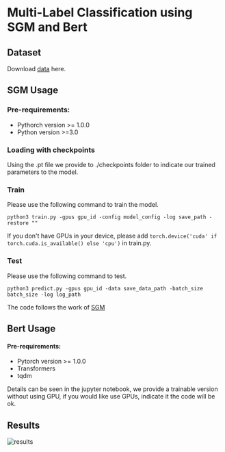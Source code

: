 # Multi-Label Classification using SGM and Bert

## Dataset
Download [data](https://nam11.safelinks.protection.outlook.com/?url=http%3A%2F%2Fkdd.ics.uci.edu%2Fdatabases%2Freuters21578%2Freuters21578.html&data=04%7C01%7Ckzhang8%40wpi.edu%7C89b9f1ac965a4578d84408da0434765f%7C589c76f5ca1541f9884b55ec15a0672a%7C0%7C0%7C637826920638497504%7CUnknown%7CTWFpbGZsb3d8eyJWIjoiMC4wLjAwMDAiLCJQIjoiV2luMzIiLCJBTiI6Ik1haWwiLCJXVCI6Mn0%3D%7C3000&sdata=frJjN8WQsaVxUrhalXoponDY8YuvSxSqeiqPSMbvg7E%3D&reserved=0) here.

## SGM Usage
### Pre-requirements:
* Pythorch version >= 1.0.0
* Python version >=3.0

### Loading with checkpoints
Using the .pt file we provide to ./checkpoints folder to indicate our trained parameters to the model.

### Train
Please use the following command to train the model.
```
python3 train.py -gpus gpu_id -config model_config -log save_path -restore "" 
```
If you don't have GPUs in your device, please add `torch.device('cuda' if torch.cuda.is_available() else 'cpu')` in train.py.

### Test
Please use the following command to test.
```
python3 predict.py -gpus gpu_id -data save_data_path -batch_size batch_size -log log_path
```

The code follows the work of [SGM](https://github.com/lancopku/SGM)

## Bert Usage
#### Pre-requirements:
* Pytorch version >= 1.0.0
* Transformers
* tqdm

Details can be seen in the jupyter notebook, we provide a trainable version without using GPU, if you would like use GPUs, indicate it the code will be ok.

## Results
![results](https://github.com/MatthewKKai/matthewkkai.github.io/blob/main/results.JPG)
